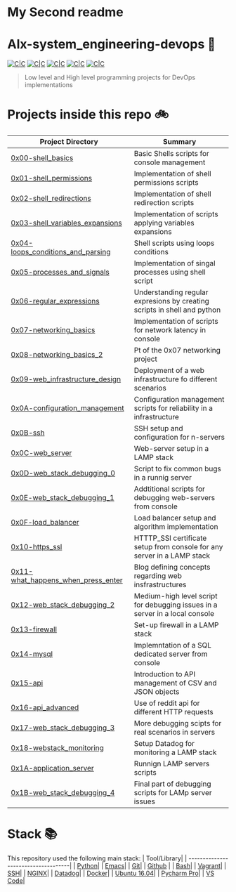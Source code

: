 My <C-F3>Second readme
=======

# Alx-system_engineering-devops :wrench:

[![C|C](https://img.shields.io/badge/Shell-60.9%25-bgreen.svg)](https://sourcerer.io/edward0rtiz) [![C|C](https://img.shields.io/badge/Python-23.4%25-blue.svg)](https://sourcerer.io/edward0rtiz)    [![C|C](https://img.shields.io/badge/Puppet-10.5%25-lightgrey.svg)](https://sourcerer.io/edward0rtiz) [![C|C](https://img.shields.io/badge/C-2.6%25-orange.svg)](https://sourcerer.io/edward0rtiz) [![C|C](https://img.shields.io/badge/Ruby-2.6%25-red.svg)](https://sourcerer.io/edward0rtiz)

> Low level and High level programming projects for DevOps implementations

# Projects inside this repo :bike:

| Project Directory| Summary |
| ------------------------------------|----| 
| [0x00-shell_basics](https://github.com/RaymanMoha/Alx-system_engineering-devops/tree/main/0x00-shell_basics)| Basic Shells scripts for console management| 
| [0x01-shell_permissions](https://github.com/RaymanMoha/Alx-system_engineering-devops/tree/main/0x01-shell_permissions)| Implementation of shell permissions scripts|
| [0x02-shell_redirections](https://github.com/RaymanMoha/Alx-system_engineering-devops/tree/main/0x02-shell_redirections)| Implementation of shell redirection scripts|
| [0x03-shell_variables_expansions](https://github.com/RaymanMoha/Alx-system_engineering-devops/tree/main/0x03-shell_variables_expansions)| Implementation of scripts applying variables expansions|
| [0x04-loops_conditions_and_parsing](https://github.com/RaymanMoha/Alx-system_engineering-devops/tree/main/0x04-loops_conditions_and_parsing)| Shell scripts using loops conditions|
| [0x05-processes_and_signals](https://github.com/RaymanMoha/Alx-system_engineering-devops/tree/main//0x05-processes_and_signals)| Implementation of singal processes using shell script|
| [0x06-regular_expressions](https://github.com/RaymanMoha/Alx-system_engineering-devops/tree/main/0x06-regular_expressions)| Understanding regular expresions by creating scripts in shell and python|
| [0x07-networking_basics](https://github.com/RaymanMoha/Alx-system_engineering-devops/tree/main/0x07-networking_basics)| Implementation of scripts for network latency in console|
| [0x08-networking_basics_2](https://github.com/RaymanMoha/Alx-system_engineering-devops/tree/main/0x08-networking_basics_2)| Pt of the 0x07 networking project|
| [0x09-web_infrastructure_design](https://github.com/RaymanMoha/Alx-system_engineering-devops/tree/main/0x09-web_infrastructure_design)| Deployment of a web infrastructure fo different scenarios|
| [0x0A-configuration_management](https://github.com/RaymanMoha/Alx-system_engineering-devops/tree/main/0x0A-configuration_management)| Configuration management scripts for reliability in a infrastructure|
| [0x0B-ssh](https://github.com/RaymanMoha/Alx-system_engineering-devops/tree/main/0x0B-ssh)| SSH setup and configuration for n-servers|
| [0x0C-web_server](https://github.com/RaymanMoha/Alx-system_engineering-devops/tree/main/0x0C-web_server)| Web-server setup in a LAMP stack|
| [0x0D-web_stack_debugging_0](https://github.com/RaymanMoha/Alx-system_engineering-devops/tree/main/0x0D-web_stack_debugging_0)| Script to fix common bugs in a runnig server|
| [0x0E-web_stack_debugging_1](https://github.com/RaymanMoha/Alx-system_engineering-devops/tree/main/0x0E-web_stack_debugging_1)| Addtitional scripts for debugging web-servers from console|
| [0x0F-load_balancer](https://github.com/RaymanMoha/Alx-system_engineering-devops/tree/main/0x0F-load_balancer)| Load balancer setup and algorithm implementation|
| [0x10-https_ssl](https://github.com/RaymanMoha/Alx-system_engineering-devops/tree/main/0x10-https_ssl)| HTTTP_SSl certificate setup from console for any server in a LAMP stack|
| [0x11-what_happens_when_press_enter](https://github.com/RaymanMoha/Alx-system_engineering-devops/tree/main/0x11-what_happens_when_your_type_holbertonschool_comin_your_browser_and_press_enter)| Blog defining concepts regarding web insfrastructures |
| [0x12-web_stack_debugging_2](https://github.com/RaymanMoha/Alx-system_engineering-devops/tree/main/0x12-web_stack_debugging_2)| Medium-high level script for debugging issues in a server in a local console|
| [0x13-firewall](https://github.com/RaymanMoha/Alx-system_engineering-devops/tree/main/0x13-firewall)| Set-up firewall in a LAMP stack|
| [0x14-mysql](https://github.com/RaymanMoha/Alx-system_engineering-devops/tree/main/0x14-mysql)| Implemntation of a SQL dedicated server from console|
| [0x15-api](https://github.com/RaymanMoha/Alx-system_engineering-devops/tree/main/0x15-api)| Introduction to API management of CSV and JSON objects|
| [0x16-api_advanced](https://github.com/RaymanMoha/Alx-system_engineering-devops/tree/main/0x16-api_advanced)| Use of reddit api for different HTTP requests|
| [0x17-web_stack_debugging_3](https://github.com/RaymanMoha/Alx-system_engineering-devops/tree/main/0x17-web_stack_debugging_3)| More debugging scipts for real scenarios in servers|
| [0x18-webstack_monitoring](https://github.com/RaymanMoha/Alx-system_engineering-devops/tree/main/0x18-webstack_monitoring)| Setup Datadog for monitoring a LAMP stack|
| [0x1A-application_server](https://github.com/RaymanMoha/Alx-system_engineering-devops/tree/main/0x1A-application_server)| Runnign LAMP servers scripts|
| [0x1B-web_stack_debugging_4](https://github.com/RaymanMoha/Alx-system_engineering-devops/tree/main/0x1B-web_stack_debugging_4)| Final part of debugging scripts for LAMp server issues|



# Stack :books:

This repository used the following main stack:
| Tool/Library| 
| ------------------------------------| 
| [Python](https://www.python.org/)|
| [Emacs](https://www.gnu.org/software/emacs/)| 
| [Git](https://git-scm.com/)| 
| [Github](https://github.com/) | 
| [Bash](https://www.gnu.org/software/bash/)| 
| [Vagrant](https://www.vagrantup.com/)|
| [SSH](https://www.ssh.com/ssh/ssh-key-basics)|
| [NGINX](https://www.nginx.com/)|
| [Datadog](https://www.datadoghq.com/)|
| [Docker](https://www.docker.com/)|
| [Ubuntu 16.04](https://releases.ubuntu.com/16.04/)|
| [Pycharm Pro](https://www.jetbrains.com/pycharm/)|
| [VS Code](https://code.visualstudio.com/)|

